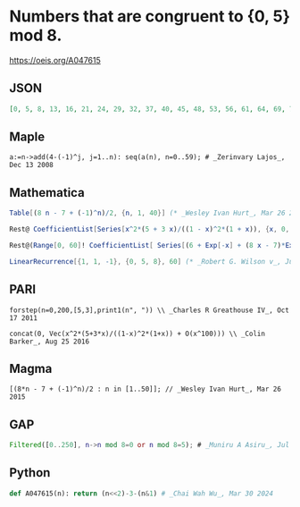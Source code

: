 # Numbers that are congruent to \{0, 5\} mod 8\.
https://oeis.org/A047615
## JSON
```JSON
[0, 5, 8, 13, 16, 21, 24, 29, 32, 37, 40, 45, 48, 53, 56, 61, 64, 69, 72, 77, 80, 85, 88, 93, 96, 101, 104, 109, 112, 117, 120, 125, 128, 133, 136, 141, 144, 149, 152, 157, 160, 165, 168, 173, 176, 181, 184, 189, 192, 197, 200, 205, 208, 213, 216, 221, 224, 229, 232]
```
## Maple
```Maple
a:=n->add(4-(-1)^j, j=1..n): seq(a(n), n=0..59); # _Zerinvary Lajos_, Dec 13 2008
```
## Mathematica
```Mathematica
Table[(8 n - 7 + (-1)^n)/2, {n, 1, 40}] (* _Wesley Ivan Hurt_, Mar 26 2015 *)
```
```Mathematica
Rest@ CoefficientList[Series[x^2*(5 + 3 x)/((1 - x)^2*(1 + x)), {x, 0, 59}], x] (* _Michael De Vlieger_, Aug 25 2016 *)
```
```Mathematica
Rest@(Range[0, 60]! CoefficientList[ Series[(6 + Exp[-x] + (8 x - 7)*Exp[x])/2, {x, 0, 60}], x]) (* or *)
```
```Mathematica
LinearRecurrence[{1, 1, -1}, {0, 5, 8}, 60] (* _Robert G. Wilson v_, Jul 23 2018 *)
```
## PARI
```PARI
forstep(n=0,200,[5,3],print1(n", ")) \\ _Charles R Greathouse IV_, Oct 17 2011
```
```PARI
concat(0, Vec(x^2*(5+3*x)/((1-x)^2*(1+x)) + O(x^100))) \\ _Colin Barker_, Aug 25 2016
```
## Magma
```Magma
[(8*n - 7 + (-1)^n)/2 : n in [1..50]]; // _Wesley Ivan Hurt_, Mar 26 2015
```
## GAP
```GAP
Filtered([0..250], n->n mod 8=0 or n mod 8=5); # _Muniru A Asiru_, Jul 23 2018
```
## Python
```Python
def A047615(n): return (n<<2)-3-(n&1) # _Chai Wah Wu_, Mar 30 2024
```
